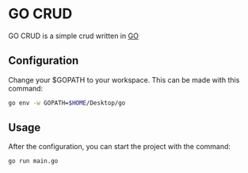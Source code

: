 # GO CRUD

GO CRUD is a simple crud written in [GO](https://golang.org/)

## Configuration

Change your $GOPATH to your workspace. This can be made with this command: 

```bash
go env -w GOPATH=$HOME/Desktop/go
```

## Usage

After the configuration, you can start the project with the command:

```bash
go run main.go
```
